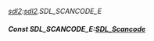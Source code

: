 _[sdl2](../../modules/sdl2/sdl2-module.md):[sdl2](../../modules/sdl2/sdl2-module.md).SDL\_SCANCODE\_E_
##### Const SDL\_SCANCODE\_E:[SDL_Scancode](../../modules/sdl2/sdl2-sdl_scancode.md)
